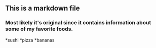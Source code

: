 ## This is a markdown file
### Most likely it's original since it contains information about some of my favorite foods.
*sushi
*pizza
*bananas